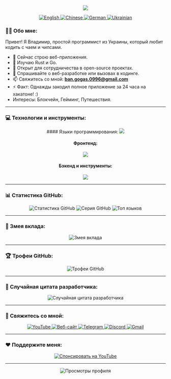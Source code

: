 <div id="header" align="center">
  <img src="https://capsule-render.vercel.app/api?type=waving&color=timeGradient&height=300&section=header&text=Владимир%20Банов&fontSize=90&fontAlignY=38&fontColor=auto&descAlignY=51&desc=Простой%20программист%20%7C%20Участник%20Open%20Source&descAlign=62"/>
  
  <p align="center">
    <a href="https://github.com/BANSAFAn/BANSAFAn/blob/main/README.md">
      <img src="https://img.shields.io/badge/Язык-Английский-blue?style=for-the-badge&logo=googletranslate&logoColor=white&labelColor=2b3038&color=2781c6&logoWidth=20" alt="English"/>
    </a>
    <a href="https://github.com/BANSAFAn/BANSAFAn/blob/main/README.zh-CN.md">
      <img src="https://img.shields.io/badge/Язык-Китайский-blue?style=for-the-badge&logo=googletranslate&logoColor=white&labelColor=2b3038&color=d83931&logoWidth=20" alt="Chinese"/>
    </a>
    <a href="https://github.com/BANSAFAn/BANSAFAn/blob/main/README.de.md">
      <img src="https://img.shields.io/badge/Язык-Немецкий-blue?style=for-the-badge&logo=googletranslate&logoColor=white&labelColor=2b3038&color=f7d448&logoWidth=20" alt="German"/>
    </a>
    <a href="https://github.com/BANSAFAn/BANSAFAn/blob/main/README.uk.md">
      <img src="https://img.shields.io/badge/Язык-Украинский-blue?style=for-the-badge&logo=googletranslate&logoColor=white&labelColor=2b3038&color=ffd700&logoWidth=20" alt="Ukrainian"/>
    </a>
  </p>
</div>

### 👨‍💻 Обо мне:

Привет! Я Владимир, простой программист из Украины, который любит кодить с чаем и чипсами.
- 🔭 Сейчас строю веб-приложения.
- 🌱 Изучаю Rust и Go.
- 👯 Открыт для сотрудничества в open-source проектах.
- 💬 Спрашивайте о веб-разработке или вызовах в кодинге.
- 📫 Свяжитесь со мной: **ban.gogas.0996@gmail.com**
- ⚡ Факт: Однажды закодил полное приложение за 24 часа на хакатоне! :)
- Интересы: Блокчейн, Гейминг, Путешествия.

---

### 💻 Технологии и инструменты:

<div align="center">
  #### Языки программирования:
  <a href="https://skillicons.dev">
    <img src="https://skillicons.dev/icons?i=rust,go,ts,js,python,cpp,cs,ruby,swift" />
  </a>
  
  #### Фронтенд:
  <a href="https://skillicons.dev">
    <img src="https://skillicons.dev/icons?i=vue,react,html,css,bootstrap,tailwind" />
  </a>
  
  #### Бэкенд и инструменты:
  <a href="https://skillicons.dev">
    <img src="https://skillicons.dev/icons?i=node,express,docker,git,aws,githubactions,postman" />
  </a>
</div>

---

### 📊 Статистика GitHub:
<div align="center">
  <img src="https://github-readme-stats.vercel.app/api?username=BANSAFAn&theme=radical&hide_border=true&include_all_commits=true&count_private=true&show_icons=true" alt="Статистика GitHub" />
  <img src="https://github-readme-streak-stats.herokuapp.com/?user=BANSAFAn&theme=radical&hide_border=true" alt="Серия GitHub" />
  <img src="https://github-readme-stats.vercel.app/api/top-langs/?username=BANSAFAn&theme=radical&hide_border=true&include_all_commits=true&count_private=true&layout=compact&show_icons=true" alt="Топ языков" />
</div>

---

### 🐍 Змея вклада:
<div align="center">
  <img src="https://raw.githubusercontent.com/BANSAFAn/BANSAFAn/output/github-contribution-grid-snake-dark.svg" alt="Змея вклада" />
</div>

---

### 🏆 Трофеи GitHub:
<div align="center">
  <img src="https://github-profile-trophy.vercel.app/?username=BANSAFAn&theme=radical&no-frame=true&no-bg=true&margin-w=4" alt="Трофеи GitHub" />
</div>

---

### 📝 Случайная цитата разработчика:
<div align="center">
  <img src="https://quotes-github-readme.vercel.app/api?type=horizontal&theme=radical" alt="Случайная цитата разработчика"/>
</div>

---

### 🤝 Свяжитесь со мной:
<div align="center">
  <a href="https://www.youtube.com/@Baneronetwo" target="_blank">
    <img src="https://img.shields.io/badge/-YouTube-FF0000?style=for-the-badge&logo=youtube&logoColor=white" alt="YouTube"/>
  </a>
  <a href="https://baneronetwo.vercel.app/" target="_blank">
    <img src="https://img.shields.io/badge/-Веб-сайт-000000?style=for-the-badge&logo=About.me&logoColor=white" alt="Веб-сайт"/>
  </a>
  <a href="https://t.me/banliveone" target="_blank">
    <img src="https://img.shields.io/badge/-Telegram-2CA5E0?style=for-the-badge&logo=telegram&logoColor=white" alt="Telegram"/>
  </a>
  <a href="https://rebrand.ly/liveone" target="_blank">
    <img src="https://img.shields.io/badge/-Discord-5865F2?style=for-the-badge&logo=discord&logoColor=white" alt="Discord"/>
  </a>
  <a href="mailto:ban.gogas.0996@gmail.com">
    <img src="https://img.shields.io/badge/-Gmail-D14836?style=for-the-badge&logo=gmail&logoColor=white" alt="Gmail"/>
  </a>
</div>

---

### ❤️ Поддержите меня:
<div align="center">
  <a href="https://www.youtube.com/channel/UClMebl5oW-tB2eQ-g_00e_A/join" target="_blank">
    <img src="https://img.shields.io/badge/Спонсировать-FF0000?style=for-the-badge&logo=YouTube&logoColor=white" alt="Спонсировать на YouTube"/>
  </a>
</div>

---

<div align="center">
  <img src="https://komarev.com/ghpvc/?username=BANSAFAn&style=flat-square&color=blue" alt="Просмотры профиля"/>
</div>